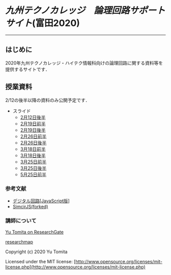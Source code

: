 # *九州テクノカレッジ　論理回路サポートサイト*(富田2020)

***

## はじめに
2020年九州テクノカレッジ・ハイテク情報科向けの論理回路に関する資料等を提供するサイトです．

## 授業資料
2/12の後半以降の資料のみ公開予定です．

- スライド
    - [2月12日後半](https://www.dropbox.com/s/ytqq2k5z9hd8hz6/200212b.pdf)
    - [2月19日前半](https://www.dropbox.com/s/wlshuvalvedbh1g/200219a.pdf)
    - [2月19日後半](https://www.dropbox.com/s/hhxwycld0x0le4d/200219b.pdf)
    - [2月26日前半](https://www.dropbox.com/s/xhxd60qtwg6scqz/200226a.pdf)
    - [2月26日後半](https://www.dropbox.com/s/l8wjvgq8q0cp929/200226b.pdf)
    - [3月18日前半](https://www.dropbox.com/s/6pynw7l3zv57wuk/200318a.pdf)
    - [3月18日後半](https://www.dropbox.com/s/4zeuhecav2szhpg/200318b.pdf)
    - [3月25日前半](https://www.dropbox.com/s/dplk8qh541ehj2g/200325a.pdf)
    - [3月25日後半](https://www.dropbox.com/s/4bpfvpm9ouuyno5/200325b.pdf)
    - [5月25日前半](https://yutomi7a.github.io/simcirjs/)

### 参考文献

- [デジタル回路[JavaScript版]](http://home.a00.itscom.net/hatada/_toc/dc.html#dc2sim)
- [SimcirJS(forked)](sandbox.html)

### 講師について

<a href="https://www.researchgate.net/profile/Yu_Tomita3">Yu Tomita on ResearchGate</a>

[researchmap](https://researchmap.jp/yu_tomita)

Copyright (c) 2020 Yu Tomita

Licensed under the MIT license:
  [http://www.opensource.org/licenses/mit-license.php](http://www.opensource.org/licenses/mit-license.php)